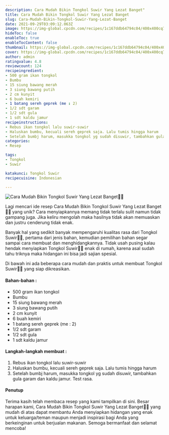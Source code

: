 ```yaml
---
description: Cara Mudah Bikin Tongkol Suwir Yang Lezat Banget"
title: Cara Mudah Bikin Tongkol Suwir Yang Lezat Banget
slug: Cara-Mudah-Bikin-Tongkol-Suwir-Yang-Lezat-Banget
date: 2021-09-29T03:09:12.063Z
image: https://img-global.cpcdn.com/recipes/1c167ddb64794c04/400x400cq70/photo.jpg
hideToc: false
enableToc: true
enableTocContent: false
thumbnail: https://img-global.cpcdn.com/recipes/1c167ddb64794c04/400x400cq70/photo.jpg
cover: https://img-global.cpcdn.com/recipes/1c167ddb64794c04/400x400cq70/photo.jpg
author: admin
ratingvalue: 4.8
reviewcount: 124
recipeingredient:
- 500 gram ikan tongkol
- Bumbu
- 15 siung bawang merah
- 3 siung bawang putih
- 2 cm kunyit
- 6 buah kemiri
- 1 batang sereh geprek (me : 2)
- 1/2 sdt garam
- 1/2 sdt gula
- 1 sdt kaldu jamur
recipeinstructions:
- Rebus ikan tongkol lalu suwir-suwir
- Haluskan bumbu, kecuali sereh geprek saja. Lalu tumis hingga harum
- Setelah bumbj harum, masukka tongkol yg sudah disuwir, tambahkan gula garam dan kaldu jamur. Test rasa.
categories:
- Resep

tags:
- Tongkol
- Suwir

katakunci: Tongkol Suwir
recipecuisine: Indonesian

---
```


![Cara Mudah Bikin Tongkol Suwir Yang Lezat Banget👩‍🍳](https://img-global.cpcdn.com/recipes/1c167ddb64794c04/400x400cq70/photo.jpg)

Lagi mencari ide resep Cara Mudah Bikin Tongkol Suwir Yang Lezat Banget👩‍🍳 yang unik? Cara menyiapkannya memang tidak terlalu sulit namun tidak gampang juga. Jika keliru mengolah maka hasilnya tidak akan memuaskan dan justru cenderung tidak enak.

Banyak hal yang sedikit banyak mempengaruhi kualitas rasa dari Tongkol Suwir👩‍🍳, pertama dari jenis bahan, kemudian pemilihan bahan segar sampai cara membuat dan menghidangkannya. Tidak usah pusing kalau hendak menyiapkan Tongkol Suwir👩‍🍳 enak di rumah, karena asal sudah tahu triknya maka hidangan ini bisa jadi sajian spesial.

Di bawah ini ada beberapa cara mudah dan praktis untuk membuat Tongkol Suwir👩‍🍳 yang siap dikreasikan.

<!--inarticleads1-->

#### Bahan-bahan :

- 500 gram ikan tongkol
- Bumbu
- 15 siung bawang merah
- 3 siung bawang putih
- 2 cm kunyit
- 6 buah kemiri
- 1 batang sereh geprek (me : 2)
- 1/2 sdt garam
- 1/2 sdt gula
- 1 sdt kaldu jamur

<!--inarticleads2-->

#### Langkah-langkah membuat :

1. Rebus ikan tongkol lalu suwir-suwir
1. Haluskan bumbu, kecuali sereh geprek saja. Lalu tumis hingga harum
1. Setelah bumbj harum, masukka tongkol yg sudah disuwir, tambahkan gula garam dan kaldu jamur. Test rasa.

#### Penutup

Terima kasih telah membaca resep yang kami tampilkan di sini. Besar harapan kami, Cara Mudah Bikin Tongkol Suwir Yang Lezat Banget👩‍🍳 yang mudah di atas dapat membantu Anda menyiapkan hidangan yang enak untuk keluarga/teman maupun menjadi inspirasi bagi Anda yang berkeinginan untuk berjualan makanan. Semoga bermanfaat dan selamat mencoba!